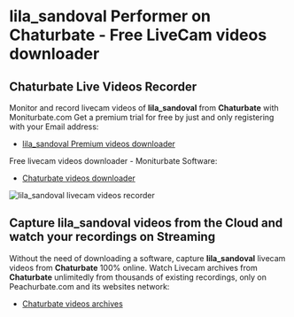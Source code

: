 # lila_sandoval Performer on Chaturbate - Free LiveCam videos downloader

## Chaturbate Live Videos Recorder

Monitor and record livecam videos of **lila_sandoval** from **Chaturbate** with Moniturbate.com
Get a premium trial for free by just and only registering with your Email address:
* [lila_sandoval Premium videos downloader](https://moniturbate.com/request-demo-licence-key.html)

Free livecam videos downloader - Moniturbate Software:
* [Chaturbate videos downloader](https://moniturbate.com/moniturbate-download-software.html)

![lila_sandoval livecam videos recorder](https://peachurnet.com/templates/moniturbate-software.png)


## Capture lila_sandoval videos from the Cloud and watch your recordings on Streaming

Without the need of downloading a software, capture **lila_sandoval** livecam videos from **Chaturbate** 100% online.
Watch Livecam archives from **Chaturbate** unlimitedly from thousands of existing recordings, only on Peachurbate.com and its websites network:
* [Chaturbate videos archives](https://peachurnet.com/)